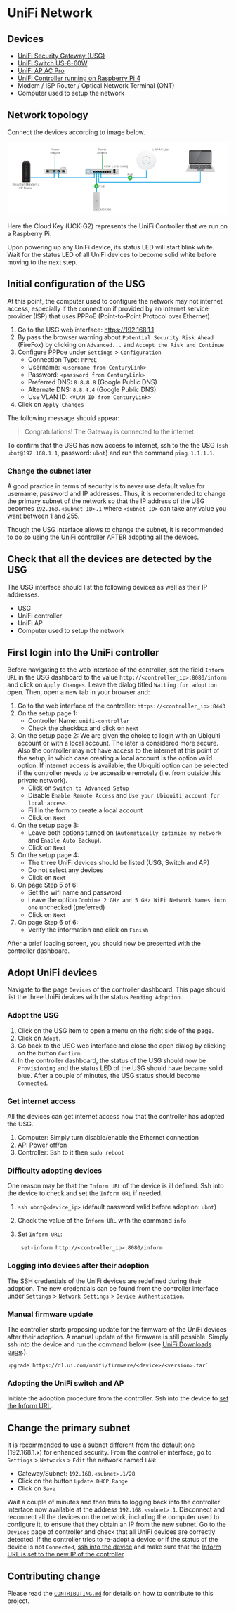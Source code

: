 # UniFi Network

## Devices

- [UniFi Security Gateway (USG)](https://www.ui.com/unifi-routing/usg/)
- [UniFi Switch US-8-60W](https://www.ui.com/unifi-switching/unifi-switch-8/)
- [UniFi AP AC Pro](https://www.ui.com/unifi/unifi-ap-ac-pro/)
- [UniFi Controller running on Raspberry Pi 4](https://github.com/tschaffter/unifi-controller)
- Modem / ISP Router / Optical Network Terminal (ONT)
- Computer used to setup the network

## Network topology

Connect the devices according to image below.

![Unifi topology](images/unifi-topology.png)

Here the Cloud Key (UCK-G2) represents the UniFi Controller that we run on a
Raspberry Pi.

Upon powering up any UniFi device, its status LED will start blink white. Wait
for the status LED of all UniFi devices to become solid white before moving to
the next step.

## Initial configuration of the USG

At this point, the computer used to configure the network may not internet
access, especially if the connection if provided by an internet service provider
(ISP) that uses PPPoE (Point-to-Point Protocol over Ethernet).

1. Go to the USG web interface: https://192.168.1.1
2. By pass the browser warning about `Potential Security Risk Ahead` (FireFox)
   by clicking on `Advanced...` and `Accept the Risk and Continue`
3. Configure PPPoe under `Settings` > `Configuration`
    - Connection Type: `PPPoE`
    - Username: `<username from CenturyLink>`
    - Password: `<password from CenturyLink>`
    - Preferred DNS: `8.8.8.8` (Google Public DNS)
    - Alternate DNS: `8.8.4.4` (Google Public DNS)
    - Use VLAN ID: `<VLAN ID from CenturyLink>`
4. Click on `Apply Changes`

The following message should appear:

> Congratulations! The Gateway is connected to the internet.

To confirm that the USG has now access to internet, ssh to the the USG
(`ssh ubnt@192.168.1.1`, password: `ubnt`) and run the command `ping 1.1.1.1`.

### Change the subnet later

A good practice in terms of security is to never use default value for username,
password and IP addresses. Thus, it is recommended to change the primary subnet
of the network so that the IP address of the USG becomes `192.168.<subnet ID>.1`
where `<subnet ID>` can take any value you want between 1 and 255.

Though the USG interface allows to change the subnet, it is recommended to do so
using the UniFi controller AFTER adopting all the devices.

## Check that all the devices are detected by the USG

The USG interface should list the following devices as well as their IP
addresses.

- USG
- UniFi controller
- UniFi AP
- Computer used to setup the network

## First login into the UniFi controller

Before navigating to the web interface of the controller, set the field `Inform URL`
in the USG dashboard to the value `http://<controller_ip>:8080/inform`
and click on `Apply Changes`. Leave the dialog titled `Waiting for adoption`
open. Then, open a new tab in your browser and:

1. Go to the web interface of the controller: `https://<controller_ip>:8443`
2. On the setup page 1:
    - Controller Name: `unifi-controller`
    - Check the checkbox and click on `Next`
3. On the setup page 2: We are given the choice to login with an Ubiquiti account
   or with a local account. The later is considered more secure. Also the controller
   may not have access to the internet at this point of the setup, in which case
   creating a local account is the option valid option. If internet access is
   available, the Ubiquiti option can be selected if the controller needs to be
   accessible remotely (i.e. from outside this private network).
    - Click on `Switch to Advanced Setup`
    - Disable `Enable Remote Access` and `Use your Ubiquiti account for local access`.
    - Fill in the form to create a local account
    - Click on `Next`
4. On the setup page 3:
    - Leave both options turned on (`Automatically optimize my network` and
    `Enable Auto Backup`).
    - Click on `Next`
5. On the setup page 4:
    - The three UniFi devices should be listed (USG, Switch and AP)
    - Do not select any devices
    - Click on `Next`
6. On page Step 5 of 6:
    - Set the wifi name and password
    - Leave the option `Combine 2 GHz and 5 GHz WiFi Network Names into one`
    unchecked (preferred)
    - Click on `Next`
7. On page Step 6 of 6:
    - Verify the information and click on `Finish`

After a brief loading screen, you should now be presented with the controller
dashboard.

## Adopt UniFi devices

Navigate to the page `Devices` of the controller dashboard. This page should
list the three UniFi devices with the status `Pending Adoption`.

### Adopt the USG

1. Click on the USG item to open a menu on the right side of the page.
2. Click on `Adopt`.
3. Go back to the USG web interface and close the open dialog by clicking on
   the button `Confirm`.
4. In the controller dashboard, the status of the USG should now be `Provisioning`
   and the status LED of the USG should have became solid blue. After a couple
   of minutes, the USG status should become `Connected`.

### Get internet access

All the devices can get internet access now that the controller has adopted
the USG.

1. Computer: Simply turn disable/enable the Ethernet connection
2. AP: Power off/on
3. Controller: Ssh to it then `sudo reboot`

### Difficulty adopting devices

One reason may be that the `Inform URL` of the device is ill defined. Ssh into
the device to check and set the `Inform URL` if needed.

1. `ssh ubnt@<device_ip>` (default password valid before adoption: `ubnt`)
2. Check the value of the `Inform URL` with the command `info`
3. Set `Inform URL`:

        set-inform http://<controller_ip>:8080/inform

### Logging into devices after their adoption

The SSH credentials of the UniFi devices are redefined during their adoption.
The new credentials can be found from the controller interface under
 `Settings` > `Network Settings` > `Device Authentication`.

### Manual firmware update

The controller starts proposing update for the firmware of the UniFi devices
after their adoption. A manual update of the firmware is still possible. Simply
ssh into the device and run the command below (see [UniFi Downloads page](https://www.ui.com/download/unifi/).).

    upgrade https://dl.ui.com/unifi/firmware/<device>/<version>.tar`

### Adopting the UniFi switch and AP

Initiate the adoption procedure from the controller. Ssh into the device to [set
the Inform URL](#difficulty-adopting-devices).

## Change the primary subnet

It is recommended to use a subnet different from the default one (192.168.1.x)
for enhanced security. From the controller interface, go to `Settings` >
`Networks` > `Edit` the network named `LAN`:

- Gateway/Subnet: `192.168.<subnet>.1/28`
- Click on the button `Update DHCP Range`
- Click on `Save`

Wait a couple of minutes and then tries to logging back into the controller
interface now available at the address `192.168.<subnet>.1`. Disconnect and
reconnect all the devices on the network, including the computer used to
configure it, to ensure that they obtain an IP from the new subnet. Go to the
`Devices` page of controller and check that all UniFi devices are correctly
detected. If the controller tries to re-adopt a device or if the status of the
device is not `Connected`, [ssh into the device](#logging-into-devices-after-their-adoption)
and make sure that the [Inform URL is set to the new IP of the controller](#difficulty-adopting-devices).

## Contributing change

Please read the [`CONTRIBUTING.md`](CONTRIBUTING.md) for details on how to
contribute to this project.
